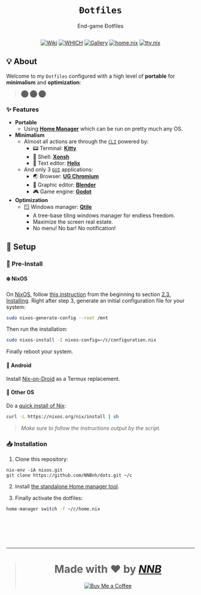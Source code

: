 <h1 align="center"><code>Đotfiles</code></h1>
<p align="center">End-game Đotfiles</p>
<p align="center"><img src=""></p>
<p align="center">
  <a href="https://github.com/NNBnh/dots/wiki"><img src="https://img.shields.io/badge/wiki%20-%23DE5D6E.svg?style=for-the-badge" alt="Wiki"></a>
  <a href="https://github.com/NNBnh/dots/wiki/which"><img src="https://img.shields.io/badge/which%20-%23FF9470.svg?style=for-the-badge" alt="WHICH"></a>
  <a href="https://github.com/NNBnh/dots/releases"><img src="https://img.shields.io/badge/gallery%20-%2376A85D.svg?style=for-the-badge" alt="Gallery"></a>
  <a href="home.nix"><img src="https://img.shields.io/badge/home.nix%20-%235890F8.svg?style=for-the-badge" alt="home.nix"></a>
  <a href="tty.nix"><img src="https://img.shields.io/badge/tty.nix%20-%23C173D1.svg?style=for-the-badge" alt="tty.nix"></a>
</p>

## 💡 About

Welcome to my `Đotfiles` configured with a high level of **portable** for **minimalism** and **optimization**:

> ⬤ ⬤ ⬤

### ✨ Features

- **Portable**
  - Using [**Home Manager**](https://nixos.wiki/wiki/Home_Manager) which can be run on pretty much any OS.
- **Minimalism**
  - Almost all actions are through the [`CLI`](https://en.wikipedia.org/wiki/Command-line_interface) powered by:
    - 📟 Terminal: [**Kitty**](https://github.com/NNBnh/dots/wiki/which#-terminal-emulator)
    - 🐚 Shell: [**Xonsh**](https://github.com/NNBnh/dots/wiki/which#-interactive-shell)
    - 📝 Text editor: [**Helix**](https://github.com/NNBnh/dots/wiki/which#-text-editor "Also used as a $PAGER")
  - And only 3 [`GUI`](https://en.wikipedia.org/wiki/Graphical_user_interface "Graphical user interface") applications:
    - 🌏 Browser: [**UG Chromium**](https://github.com/NNBnh/dots/wiki/which#-web-browser)
    - 🎥 Graphic editor: [**Blender**](https://github.com/NNBnh/dots/wiki/which#-graphic-editor)
    - 🎮 Game engine: [**Godot**](https://github.com/NNBnh/dots/wiki/which#-game-engine)
- **Optimization**
  - 🪟 Windows manager: [**Qtile**](https://github.com/NNBnh/dots/wiki/which#-windows-manager)
    - A tree-base tiling windows manager for endless freedom.
    - Maximize the screen real estate.
    - No menu! No bar! No notification!

## 🚀 Setup

### 🚧 Pre-Install

#### ❄️ NixOS

On [NixOS](https://nixos.org), follow [this instruction](https://nixos.org/manual/nixos/stable/index.html) from the beginning to section [2.3. Installing](https://nixos.org/manual/nixos/stable/index.html#sec-installation-installing).
Right after step 3, generate an initial configuration file for your system:

```sh
sudo nixos-generate-config --root /mnt
```

Then run the installation:

```sh
sudo nixos-install -I nixos-config=~/c/configuration.nix
```

Finally reboot your system.

#### 📱 Android

Install [Nix-on-Droid](https://github.com/t184256/nix-on-droid) as a Termux replacement.

#### 🎲 Other OS

Do a [quick install of Nix](https://nixos.org/download.html#nix-quick-install):

```sh
curl -L https://nixos.org/nix/install | sh
```

> _Make sure to follow the instructions output by the script._

### 📥 Installation

1. Clone this repository:

```
nix-env -iA nixos.git
git clone https://github.com/NNBnh/dots.git ~/c
```

2. Install [the standalone Home manager tool](https://nix-community.github.io/home-manager/index.html#sec-install-standalone).

3. Finally activate the dotfiles:

```sh
home-manager switch -f ~/c/home.nix
```

<br><br><br><br>

---

> <h1 align="center">Made with ❤️ by <a href="https://github.com/NNBnh"><i>NNB</i></a></h1>
>
> <p align="center"><a href="https://www.buymeacoffee.com/nnbnh"><img src="https://img.shields.io/badge/buy_me_a_coffee%20-%23FFC387.svg?logo=buy-me-a-coffee&logoColor=333333&style=for-the-badge" alt="Buy Me a Coffee"></a></p>
